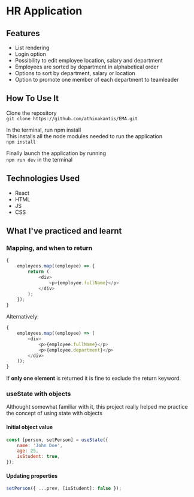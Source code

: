# HR Application

## Features

-   List rendering
-   Login option
-   Possibility to edit employee location, salary and department
-   Employees are sorted by department in alphabetical order
-   Options to sort by department, salary or location
-   Option to promote one member of each department to teamleader

## How To Use It

Clone the repository  
`git clone https://github.com/athinakantis/EMA.git`

In the terminal, run npm install  
This installs all the node modules needed to run the application  
`npm install`

Finally launch the application by running  
`npm run dev` in the terminal

## Technologies Used

-   React
-   HTML
-   JS
-   CSS

## What I've practiced and learnt

### Mapping, and when to return

```js
{
    employees.map((employee) => {
        return (
            <div>
                <p>{employee.fullName}</p>
            </div>
        );
    });
}
```

Alternatively:

```js
{
    employees.map((employee) => (
        <div>
            <p>{employee.fullName}</p>
            <p>{employee.department}</p>
        </div>
    ));
}
```

If **only one element** is returned it is fine to exclude the return keyword.

### useState with objects

Althought somewhat familiar with it, this project really helped me practice the concept of using state with objects

#### Initial object value

```js
const [person, setPerson] = useState({
    name: 'John Doe',
    age: 25,
    isStudent: true,
});
```

#### Updating properties

```js
setPerson({ ...prev, [isStudent]: false });
```
